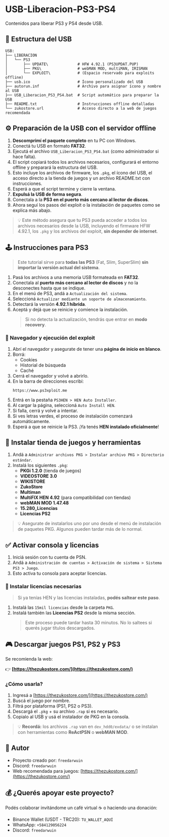 # USB-Liberacion-PS3-PS4

Contenidos para liberar PS3 y PS4 desde USB.

## 📂 Estructura del USB

```
USB:
├── LIBERACION
│   └── PS3
│       ├── UPDATE\             # HFW 4.92.1 (PS3UPDAT.PUP)
│       ├── PKG\                # webMAN MOD, multiMAN, IRISMAN
│       └── EXPLOIT\            # (Espacio reservado para exploits offline)
├── usb.ico                     # Ícono personalizado del USB
├── autorun.inf                 # Archivo para asignar ícono y nombre al USB
├── USB_Liberacion_PS3_PS4.bat  # Script automático para preparar la USB
├── README.txt                  # Instrucciones offline detalladas
└── zukostore.url               # Acceso directo a la web de juegos recomendada
```

## ⚙️ Preparación de la USB con el servidor offline

1. **Descomprimí el paquete completo** en tu PC con Windows.
2. Conectá tu USB en formato **FAT32**.
3. Ejecutá el archivo `USB_Liberacion_PS3_PS4.bat` (como administrador si hace falta).
4. El script copiará todos los archivos necesarios, configurará el entorno offline y preparará la estructura del USB.
5. Esto incluye los archivos de firmware, los `.pkg`, el ícono del USB, el acceso directo a la tienda de juegos y un archivo README.txt con instrucciones.
6. Esperá a que el script termine y cierre la ventana.
7. **Expulsá la USB de forma segura**.
8. Conectala a la **PS3 en el puerto más cercano al lector de discos**.
9. Ahora seguí los pasos del exploit o la instalación de paquetes como se explica más abajo.

> 💡 Este método asegura que tu PS3 pueda acceder a todos los archivos necesarios desde la USB, incluyendo el firmware HFW 4.92.1, los `.pkg` y los archivos del exploit, **sin depender de internet**.

## 🕹️ Instrucciones para PS3

> Este tutorial sirve para **todas las PS3** (Fat, Slim, SuperSlim) **sin importar la versión actual del sistema**.

1. Pasá los archivos a una memoria USB formateada en **FAT32**.
2. Conectala al **puerto más cercano al lector de discos** y no la desconectes hasta que se indique.
3. En el menú de PS3, andá a `Actualización del sistema`.
4. Seleccioná `Actualizar mediante un soporte de almacenamiento`.
5. Detectará la versión **4.92.1 híbrida**.
6. Aceptá y dejá que se reinicie y comience la instalación.
   > Si no detecta la actualización, tendrás que entrar en **modo recovery**.

### 🔧 Navegador y ejecución del exploit

1. Abrí el navegador y asegurate de tener una **página de inicio en blanco**.
2. Borrá:
    - Cookies
    - Historial de búsqueda
    - Caché
3. Cerrá el navegador y volvé a abrirlo.
4. En la barra de direcciones escribí:
   ```
   https://www.ps3xploit.me
   ```
5. Entrá en la pestaña `PS3HEN > HEN Auto Installer`.
6. Al cargar la página, seleccioná `Auto Install HEN`.
7. Si falla, cerrá y volvé a intentar.
8. Si ves letras verdes, el proceso de instalación comenzará automáticamente.
9. Esperá a que se reinicie la PS3. ¡Ya tenés **HEN instalado oficialmente**!

## 🛒 Instalar tienda de juegos y herramientas

1. Andá a `Administrar archivos PKG > Instalar archivo PKG > Directorio estándar`.
2. Instalá los siguientes `.pkg`:
    - **PKGi 1.2.0** (tienda de juegos)
    - **VIDEOSTORE 3.0**
    - **WIKISTORE**
    - **ZukoStore**
    - **Multiman**
    - **MultiFIX HEN 4.92** (para compatibilidad con tiendas)
    - **webMAN MOD 1.47.48**
    - **15.280_Licencias**
    - **Licencias PS2**

> 💡 Asegurate de instalarlos uno por uno desde el menú de instalación de paquetes PKG. Algunos pueden tardar más de lo normal.

## ✅ Activar consola y licencias

1. Iniciá sesión con tu cuenta de PSN.
2. Andá a `Administración de cuentas > Activación de sistema > Sistema PS3 > Juego`.
3. Esto activa tu consola para aceptar licencias.

### 🔐 Instalar licencias necesarias

> Si ya tenías HEN y las licencias instaladas, **podés saltear este paso**.

1. Instalá las `15mil licencias` desde la carpeta `PKG`.
2. Instalá también las **Licencias PS2** desde la misma sección.
   > Este proceso puede tardar hasta 30 minutos. No lo saltees si querés jugar títulos descargados.

## 🎮 Descargar juegos PS1, PS2 y PS3

Se recomienda la web:

👉 **[https://thezukostore.com/](https://thezukostore.com/)**

### ¿Cómo usarla?

1. Ingresá a [https://thezukostore.com/](https://thezukostore.com/)
2. Buscá el juego por nombre.
3. Filtrá por plataforma (PS1, PS2 o PS3).
4. Descargá el `.pkg` + su archivo `.rap` si es necesario.
5. Copialo al USB y usá el instalador de PKG en la consola.

> 💡 **Recordá:** los archivos `.rap` van en `dev_hdd0/exdata/` o se instalan con herramientas como **ReActPSN** o **webMAN MOD**.

## 👤 Autor

- Proyecto creado por: `freedarwuin`
- Discord: `freedarwuin`
- Web recomendada para juegos: [https://thezukostore.com/](https://thezukostore.com/)

## 💰 ¿Querés apoyar este proyecto?

Podés colaborar invitándome un café virtual ☕ o haciendo una donación:

- Binance Wallet (USDT - TRC20): `TU_WALLET_AQUÍ`
- WhatsApp: `+584129056224`
- Discord: `freedarwuin`
